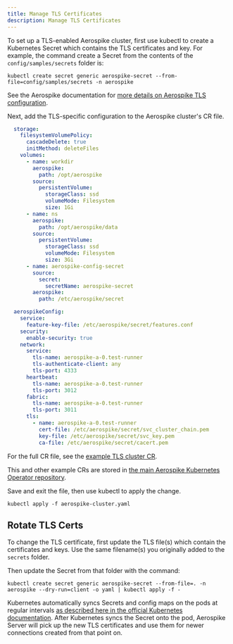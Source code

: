 ```yaml
---
title: Manage TLS Certificates
description: Manage TLS Certificates
---
```


To set up a TLS-enabled Aerospike cluster, first use kubectl to create a Kubernetes Secret which contains the TLS certificates and key. For example, the command create a Secret from the contents of the `config/samples/secrets` folder is:

```shell
kubectl create secret generic aerospike-secret --from-file=config/samples/secrets -n aerospike
```

See the Aerospike documentation for [more details on Aerospike TLS configuration](https://docs.aerospike.com/docs/operations/configure/network/tls/index.html).

Next, add the TLS-specific configuration to the Aerospike cluster's CR file.

```yaml
  storage:
    filesystemVolumePolicy:
      cascadeDelete: true
      initMethod: deleteFiles
    volumes:
      - name: workdir
        aerospike:
          path: /opt/aerospike
        source:
          persistentVolume:
            storageClass: ssd
            volumeMode: Filesystem
            size: 1Gi
      - name: ns
        aerospike:
          path: /opt/aerospike/data
        source:
          persistentVolume:
            storageClass: ssd
            volumeMode: Filesystem
            size: 3Gi
      - name: aerospike-config-secret
        source:
          secret:
            secretName: aerospike-secret
        aerospike:
          path: /etc/aerospike/secret

  aerospikeConfig:
    service:
      feature-key-file: /etc/aerospike/secret/features.conf
    security:
      enable-security: true
    network:
      service:
        tls-name: aerospike-a-0.test-runner
        tls-authenticate-client: any
        tls-port: 4333
      heartbeat:
        tls-name: aerospike-a-0.test-runner
        tls-port: 3012
      fabric:
        tls-name: aerospike-a-0.test-runner
        tls-port: 3011
      tls:
        - name: aerospike-a-0.test-runner
          cert-file: /etc/aerospike/secret/svc_cluster_chain.pem
          key-file: /etc/aerospike/secret/svc_key.pem
          ca-file: /etc/aerospike/secret/cacert.pem

```

For the full CR file, see the [example TLS cluster CR](https://github.com/aerospike/aerospike-kubernetes-operator/blob/master/config/samples/tls_cluster_cr.yaml).

This and other example CRs are stored in [the main Aerospike Kubernetes Operator repository](https://github.com/aerospike/aerospike-kubernetes-operator/tree/master/config/samples).

Save and exit the file, then use kubectl to apply the change.

```shell
kubectl apply -f aerospike-cluster.yaml
```

## Rotate TLS Certs

To change the TLS certificate, first update the TLS file(s) which contain the certificates and keys. Use the same filename(s) you originally added to the `secrets` folder.

Then update the Secret from that folder with the command:

```shell
kubectl create secret generic aerospike-secret --from-file=. -n aerospike --dry-run=client -o yaml | kubectl apply -f -
```

Kubernetes automatically syncs Secrets and config maps on the pods at regular intervals [as described here in the official Kubernetes documentation](https://kubernetes.io/docs/concepts/configuration/secret/#mounted-secrets-are-updated-automatically). After Kubernetes syncs the Secret onto the pod, Aerospike Server will pick up the new TLS certificates and use them for newer connections created from that point on.
